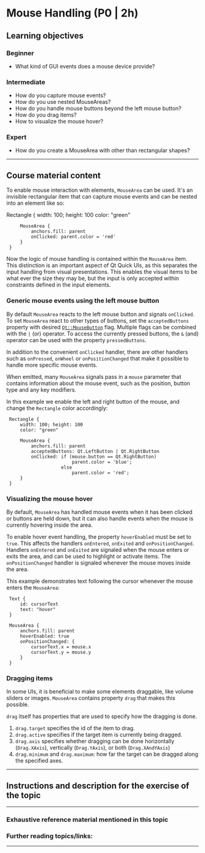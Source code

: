 # Mouse Handling (P0 | 2h)

## Learning objectives

### Beginner

* What kind of GUI events does a mouse device provide?

### Intermediate

* How do you capture mouse events?
* How do you use nested MouseAreas?
* How do you handle mouse buttons beyond the left mouse button?
* How do you drag items?
* How to visualize the mouse hover?

### Expert

* How do you create a MouseArea with other than rectangular shapes?

***

## Course material content

To enable mouse interaction with elements, `MouseArea` can be used. It's an invisible rectangular item that can capture mouse events and can be nested into an element like so:

Rectangle {
         width: 100; height: 100
         color: "green"
     
         MouseArea {
             anchors.fill: parent
             onClicked: parent.color = 'red'
         }
     }

Now the logic of mouse handling is contained within the `MouseArea` item. This distinction is an important aspect of Qt Quick UIs, as this separates the input handling from visual presentations. This enables the visual items to be what ever the size they may be, but the input is only accepted within constraints defined in the input elements.

### Generic mouse events using the left mouse button

By default `MouseArea` reacts to the left mouse button and signals `onClicked`. To set `MouseArea` react to other types of buttons, set the `acceptedButtons` property with desired [`Qt::MouseButton`](http://doc.qt.io/qt-5/qt.html#MouseButton-enum) flag. Multiple flags can be combined with the `|` (or) operator. To access the currently pressed buttons, the `&` (and) operator can be used with the property `pressedButtons`.

In addition to the convenient `onClicked` handler, there are other handlers such as `onPressed`, `onWheel` or `onPositionChanged` that make it possible to handle more specific mouse events.

When emitted, many `MouseArea` signals pass in a `mouse` parameter that contains information about the mouse event, such as the position, button type and any key modifiers.

In this example we enable the left and right button of the mouse, and change the `Rectangle` color accordingly:

     Rectangle {
         width: 100; height: 100
         color: "green"
     
         MouseArea {
             anchors.fill: parent
             acceptedButtons: Qt.LeftButton | Qt.RightButton
             onClicked: if (mouse.button == Qt.RightButton)
                            parent.color = 'blue';
                        else
                            parent.color = 'red';
         }
     }


### Visualizing the mouse hover

By default, `MouseArea` has handled mouse events when it has been clicked or buttons are held down, but it can also handle events when the mouse is currently hovering inside the area.

To enable hover event handling, the property `hoverEnabled` must be set to `true`. This affects the handlers `onEntered`, `onExited` and `onPositionChanged`. Handlers `onEntered` and `onExited` are signaled when the mouse enters or exits the area, and can be used to highlight or activate items. The `onPositionChanged` handler is signaled whenever the mouse moves inside the area. 

This example demonstrates text following the cursor whenever the mouse enters the `MouseArea`:

     Text {
         id: cursorText
         text: "hover"
     }
     
     MouseArea {
         anchors.fill: parent
         hoverEnabled: true
         onPositionChanged: {
             cursorText.x = mouse.x
             cursorText.y = mouse.y
         } 
     }

### Dragging items

In some UIs, it is beneficial to make some elements draggable, like volume sliders or images. `MouseArea` contains property `drag` that makes this possible.

`drag` itself has properties that are used to specify how the dragging is done.

1. `drag.target` specifies the id of the item to drag.
2. `drag.active` specifies if the target item is currently being dragged.
3. `drag.axis` specifies whether dragging can be done horizontally (`Drag.XAxis`), vertically (`Drag.YAxis`), or both (`Drag.XAndYAxis`)
4. `drag.minimum` and `drag.maximum`: how far the target can be dragged along the specified axes.

***

## Instructions and description for the exercise of the topic

***

### Exhaustive reference material mentioned in this topic


### Further reading topics/links:

***
